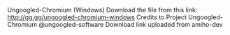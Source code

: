 Ungoogled-Chromium (Windows)
Download the file from this link: http://gg.gg/ungoogled-chromium-windows
Credits to Project Ungoogled-Chromium @ungoogled-software
Download link uploaded from amiho-dev

